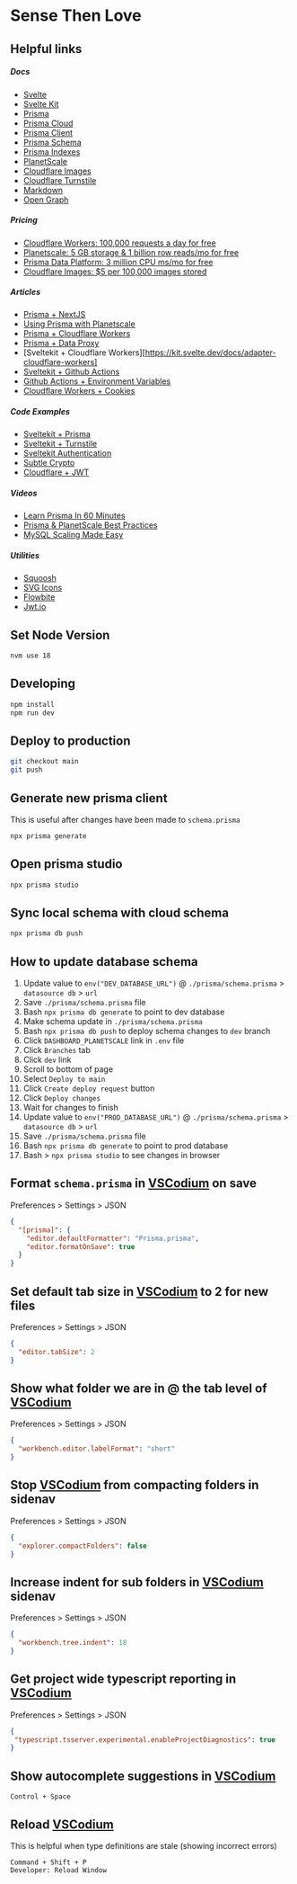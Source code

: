# Sense Then Love

## Helpful links
##### Docs
- [Svelte](https://svelte.dev/docs)
- [Svelte Kit](https://kit.svelte.dev/docs/introduction)
- [Prisma](https://www.prisma.io/docs)
- [Prisma Cloud](https://www.prisma.io/docs/data-platform)
- [Prisma Client](https://www.prisma.io/docs/reference/api-reference/prisma-client-reference)
- [Prisma Schema](https://www.prisma.io/docs/concepts/components/prisma-schema)
- [Prisma Indexes](https://www.prisma.io/docs/concepts/components/prisma-schema/relations/relation-mode#indexes)
- [PlanetScale](https://planetscale.com/docs)
- [Cloudflare Images](https://developers.cloudflare.com/images/)
- [Cloudflare Turnstile](https://developers.cloudflare.com/turnstile/)
- [Markdown](https://www.markdownguide.org/basic-syntax)
- [Open Graph](https://ogp.me/)

##### Pricing
- [Cloudflare Workers: 100,000 requests a day for free](https://developers.cloudflare.com/workers/platform/pricing)
- [Planetscale: 5 GB storage & 1 billion row reads/mo for free](https://planetscale.com/pricing)
- [Prisma Data Platform: 3 million CPU ms/mo for free](https://www.prisma.io/pricing)
- [Cloudflare Images: $5 per 100,000 images stored](https://www.cloudflare.com/products/cloudflare-images/)

##### Articles
- [Prisma + NextJS](https://www.prisma.io/docs/guides/database/troubleshooting-orm/help-articles/nextjs-prisma-client-dev-practices)
- [Using Prisma with Planetscale](https://www.prisma.io/docs/guides/database/using-prisma-with-planetscale)
- [Prisma + Cloudflare Workers](https://www.prisma.io/docs/guides/deployment/deployment-guides/deploying-to-cloudflare-workers)
- [Prisma + Data Proxy](https://www.prisma.io/docs/data-platform/data-proxy)
- [Sveltekit + Cloudflare Workers][https://kit.svelte.dev/docs/adapter-cloudflare-workers]
- [Sveltekit + Github Actions](https://github.com/marketplace/actions/deploy-to-cloudflare-workers-with-wrangler)
- [Github Actions + Environment Variables](https://snyk.io/blog/how-to-use-github-actions-environment-variables/)
- [Cloudflare Workers + Cookies](https://talke.dev/setting-and-reading-cookies-within-cloudflare-workers)

##### Code Examples
- [Sveltekit + Prisma](https://github.com/prisma/prisma-examples/tree/latest/typescript/rest-sveltekit)
- [Sveltekit + Turnstile](https://github.com/ghostdevv/svelte-turnstile)
- [Sveltekit Authentication](https://github.com/huntabyte/sveltekit-protected-routes/tree/final-code)
- [Subtle Crypto](https://github.com/diafygi/webcrypto-examples#rsa-pss---generatekey)
- [Cloudflare + JWT](https://github.com/tsndr/cloudflare-worker-jwt/blob/76b7fcef2707225c9214fcba0c4e8d6498039daa/src/index.ts)

##### Videos
- [Learn Prisma In 60 Minutes](https://www.youtube.com/watch?v=RebA5J-rlwg)
- [Prisma & PlanetScale Best Practices](https://www.youtube.com/watch?v=iaHt5_hg44c)
- [MySQL Scaling Made Easy](https://planetscale.com/events/mysql-scaling-made-easy/thank-you)

##### Utilities
- [Squoosh](https://squoosh.app)
- [SVG Icons](https://icones.js.org/collection/all)
- [Flowbite](https://flowbite-svelte.com/)
- [Jwt.io](https://jwt.io/)

## Set Node Version
```bash
nvm use 18
```

## Developing
```bash
npm install
npm run dev
```

## Deploy to production
```bash
git checkout main
git push
```

## Generate new prisma client
This is useful after changes have been made to `schema.prisma`
```bash
npx prisma generate
```

## Open prisma studio
```bash
npx prisma studio
```

## Sync local schema with cloud schema
```bash
npx prisma db push
```

## How to update database schema
1. Update value to `env("DEV_DATABASE_URL")` @ `./prisma/schema.prisma` > `datasource db` > `url`
1. Save `./prisma/schema.prisma` file
1. Bash `npx prisma db generate` to point to dev database
1. Make schema update in `./prisma/schema.prisma`
1. Bash `npx prisma db push` to deploy schema changes to `dev` branch
1. Click `DASHBOARD_PLANETSCALE` link in `.env` file
1. Click `Branches` tab
1. Click `dev` link
1. Scroll to bottom of page
1. Select `Deploy to main`
1. Click `Create deploy request` button
1. Click `Deploy changes`
1. Wait for changes to finish
1. Update value to `env("PROD_DATABASE_URL")` @ `./prisma/schema.prisma` > `datasource db` > `url`
1. Save `./prisma/schema.prisma` file
1. Bash `npx prisma db generate` to point to prod database
1. Bash > `npx prisma studio` to see changes in browser


## Format `schema.prisma` in [VSCodium](https://vscodium.com/) on save
Preferences > Settings > JSON
```json
{
  "[prisma]": {
    "editor.defaultFormatter": "Prisma.prisma",
    "editor.formatOnSave": true
  }
}
```

## Set default tab size in [VSCodium](https://vscodium.com/) to 2 for new files
Preferences > Settings > JSON
```json
{
  "editor.tabSize": 2
}
```

## Show what folder we are in @ the tab level of [VSCodium](https://vscodium.com/)
Preferences > Settings > JSON
```json
{
  "workbench.editor.labelFormat": "short"
}
```

## Stop [VSCodium](https://vscodium.com/) from compacting folders in sidenav
Preferences > Settings > JSON
```json
{
  "explorer.compactFolders": false
}
```

## Increase indent for sub folders in [VSCodium](https://vscodium.com/) sidenav
Preferences > Settings > JSON
```json
{
  "workbench.tree.indent": 18
}
```

## Get project wide typescript reporting in [VSCodium](https://vscodium.com/)
Preferences > Settings > JSON
```json
{
 "typescript.tsserver.experimental.enableProjectDiagnostics": true
}
```

## Show autocomplete suggestions in [VSCodium](https://vscodium.com/)
```
Control + Space
```

## Reload [VSCodium](https://vscodium.com/)
This is helpful when type definitions are stale (showing incorrect errors)
```
Command + Shift + P
Developer: Reload Window
```
